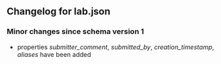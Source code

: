 ## Changelog for lab.json

### Minor changes since schema version 1

* properties *submitter_comment*, *submitted_by*, *creation_timestamp*, *aliases* have been added
